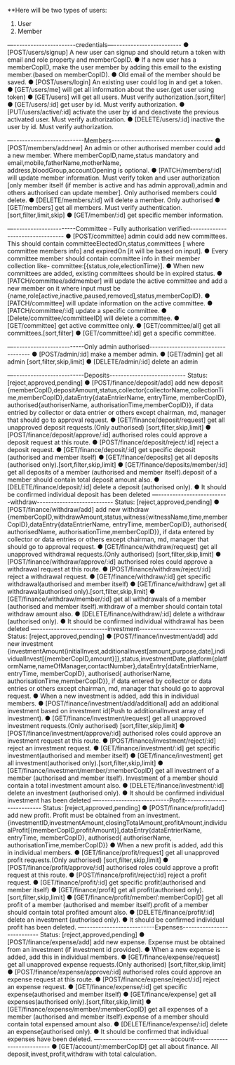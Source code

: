 **Here will be two types of users:
1.	User
2.	Member

—----------------------credentials—------------------------
●	[POST/users/signup] A new user can signup and should return a token with email and role property and memberCopID.
●	If a new user has a memberCopID, make the user member by adding this email to the existing member.(based on memberCopID).
●	Old email of the member should be saved.
●	[POST/users/login] An existing user could log in and get a token.
●	[GET/users/me] will get all information about the user.(get user using token)
●	[GET/users] will get all users. Must verify authorization.[sort,filter]
●	[GET/users/:id] get user by id. Must verify authorization.
●	[PUT/users/active/:id] activate the user by id and deactivate the previous activated user. Must verify authorization.
●	[DELETE/users/:id] inactive the user by id. Must verify authorization.

—-------------------------Members------------------------------------
●	[POST/members/addnew] An admin or other authorised member could add a new member. Where memberCopID,name,status mandatory and email,mobile,fatherName,motherName, address,bloodGroup,accountOpening is optional.
●	[PATCH/members/:id] will update member information. Must verify token and user authorization [only member itself (if member is active and has admin approval),admin and others authorised can update member]. Only authorised members could delete.
●	[DELETE/members/:id] will delete a member. Only authorised
●	[GET/members] get all members. Must verify authentication. [sort,filter,limit,skip]
●	[GET/member/:id] get specific member information.

—----------------------Committee - Fully authorisation verified---------------------------------
●	[POST/committee] admin could add new committees. This should contain committeeElectedOn,status,committees [ where committee members info] and expiredOn [it will be based on input].
●	Every committee member should contain committee info in their member collection like- committee:[{status,role,electionTime}].
●	When new committees are added, existing committees should be in expired status.
●	[PATCH/committee/addmember] will update the active committee and add a new member on it where input must be {name,role[active,inactive,paused,removed],status,memberCopID}.
●	[PATCH/committee] will update information on the active committee.
●	[PATCH/committee/:id] update a specific committee.
●	[Delete/committee/committeeID] will delete a committee.
●	[GET/committee] get active committee only.
●	[GET/committee/all] get all committees.[sort,filter]
●	[GET/committee/:id]  get a specific committee.

—-------------------------Only admin authorised-----------------------------------
●	[POST/admin/:id] make a member admin.
●	[GET/admin] get all admin [sort,filter,skip,limit]
●	[DELETE/admin/:id] delete an admin

—-------------------------Deposits---------------------------
Status: [reject,approved,pending]
●	[POST/finance/deposit/add] add new deposit {memberCopID,depositAmount,status,collector{collectorName,collectionTime,memberCopID},dataEntry{dataEntrierName, entryTime, memberCopID}, authorised{authoriserName, authorisationTime,memberCopID}}, if data entried by collector or data entrier or others except chairman, md, manager that should go to approval request.
●	[GET/finance/deposit/request] get all unapproved deposit requests.(Only authorised) [sort,filter,skip,limit]
●	[POST/finance/deposit/approve/:id] authorised roles could approve a deposit request at this route.
●	[POST/finance/deposit/reject/:id] reject a deposit request.
●	[GET/finance/deposit/:id] get specific deposit (authorised and member itself)
●	[GET/finance/deposits] get all deposits (authorised only).[sort,filter,skip,limit]
●	[GET/finance/deposits/member/:id] get all deposits of a member (authorised and member itself).deposit of a member should contain total deposit amount also.
●	[DELETE/finance/deposit/:id] delete a deposit (authorised only).
●	It should be confirmed individual deposit has been deleted
—-------------------------withdraw---------------------------
Status: [reject,approved,pending]
●	[POST/finance/withdraw/add] add new withdraw  {memberCopID,withdrawAmount,status,witness{witnessName,time,memberCopID},dataEntry{dataEntrierName, entryTime, memberCopID}, authorised{ authorisedName, authorisationTime,memberCopID}}, if data entered by collector or data entries or others except chairman, md, manager that should go to approval request.
●	[GET/finance/withdraw/request] get all unapproved withdrawal requests.(Only authorised) [sort,filter,skip,limit]
●	[POST/finance/withdraw/approve/:id] authorised roles could approve a withdrawal request at this route.
●	[POST/finance/withdraw/reject/:id] reject a withdrawal request.
●	[GET/finance/withdraw/:id] get specific withdrawal(authorised and member itself)
●	[GET/finance/withdraw] get all withdrawal(authorised only).[sort,filter,skip,limit]
●	[GET/finance/withdraw/member/:id] get all withdrawals of a member (authorised and member itself).withdraw of a member should contain total withdraw amount also.
●	[DELETE/finance/withdraw/:id] delete a withdraw (authorised only).
●	It should be confirmed individual withdrawal has been deleted
—-------------------------investment---------------------------
Status: [reject,approved,pending]
●	[POST/finance/investment/add] add new investment {investmentAmount{initialInvest,additionalInvest[amount,purpose,date],individualInvest[{memberCopID,amount}]},status,investmentDate,platform{platformName,nameOfManager,contactNumber},dataEntry{dataEntrierName, entryTime, memberCopID}, authorised{ authoriserName, authorisationTime,memberCopID}}, if data entered by collector or data entries or others except chairman, md, manager that should go to approval request.
●	When a new investment is added, add this in individual members.
●	[POST/finance/investment/add/additional] add an additional investment based on investment id(Push to additionalInvest array of investment).
●	[GET/finance/investment/request] get all unapproved investment requests.(Only authorised) [sort,filter,skip,limit]
●	[POST/finance/investment/approve/:id] authorised roles could approve an investment request at this route.
●	[POST/finance/investment/reject/:id] reject an investment request.
●	[GET/finance/investment/:id] get specific investment(authorised and member itself)
●	[GET/finance/investment] get all investment(authorised only).[sort,filter,skip,limit]
●	[GET/finance/investment/member/:memberCopID] get all investment of a member (authorised and member itself). Investment of a member should contain a total investment amount also.
●	[DELETE/finance/investment/:id] delete an investment (authorised only).
●	It should be confirmed individual investment has been deleted
—-------------------------Profit---------------------------
Status: [reject,approved,pending]
●	[POST/finance/profit/add] add new profit. Profit must be obtained from an investment. {investmentID,investmentAmount,closingTotalAmount,profitAmount,individualProfit[{memberCopID,profitAmount}],dataEntry{dataEntrierName, entryTime, memberCopID}, authorised{ authoriserName, authorisationTime,memberCopID}}
●	When a new profit is added, add this in individual members.
●	[GET/finance/profit/request] get all unapproved profit requests.(Only authorised) [sort,filter,skip,limit]
●	[POST/finance/profit/approve/:id] authorised roles could approve a profit request at this route.
●	[POST/finance/profit/reject/:id] reject a profit request.
●	[GET/finance/profit/:id] get specific profit(authorised and member itself)
●	[GET/finance/profit] get all profit(authorised only).[sort,filter,skip,limit]
●	[GET/finance/profit/member/:memberCopID] get all profit of a member (authorised and member itself).profit of a member should contain total profited amount also.
●	[DELETE/finance/profit/:id] delete an investment (authorised only).
●	It should be confirmed individual profit has been deleted.
—-------------------------Expenses---------------------------
Status: [reject,approved,pending]
●	[POST/finance/expense/add] add new expense. Expense must be obtained from an investment (if investment id provided).
●	When a new expense is added, add this in individual members.
●	[GET/finance/expense/request] get all unapproved expense requests.(Only authorised) [sort,filter,skip,limit]
●	[POST/finance/expense/approve/:id] authorised roles could approve an expense request at this route.
●	[POST/finance/expense/reject/:id] reject an expense request.
●	[GET/finance/expense/:id] get specific expense(authorised and member itself)
●	[GET/finance/expense] get all expenses(authorised only).[sort,filter,skip,limit]
●	[GET/finance/expense/member/:memberCopID] get all expenses of a member (authorised and member itself).expense of a member should contain total expensed amount also.
●	[DELETE/finance/expense/:id] delete an expense(authorised only).
●	It should be confirmed that individual expenses have been deleted.
—-------------------------account---------------------------
●	[GET/account/:memberCopID] get all about finance. All deposit,invest,profit,withdraw with total calculation.
